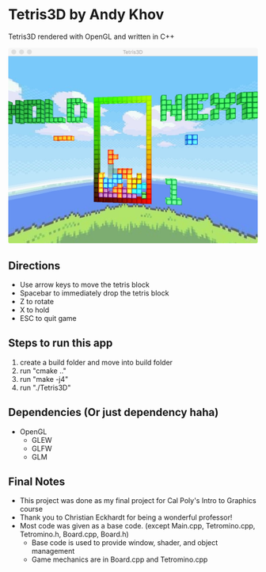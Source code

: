 # Tetris3D by Andy Khov

Tetris3D rendered with OpenGL and written in C++

![screenshot](./res/screenshot.jpeg "screenshot")

## Directions
* Use arrow keys to move the tetris block
* Spacebar to immediately drop the tetris block
* Z to rotate
* X to hold
* ESC to quit game

## Steps to run this app
1. create a build folder and move into build folder
2. run "cmake .."
3. run "make -j4"
4. run "./Tetris3D"

## Dependencies (Or just dependency haha)
* OpenGL
    * GLEW
    * GLFW
    * GLM

## Final Notes
* This project was done as my final project for Cal Poly's Intro to Graphics course
* Thank you to Christian Eckhardt for being a wonderful professor!
* Most code was given as a base code. (except Main.cpp, Tetromino.cpp, Tetromino.h, Board.cpp, Board.h)
    * Base code is used to provide window, shader, and object management
    * Game mechanics are in Board.cpp and Tetromino.cpp
